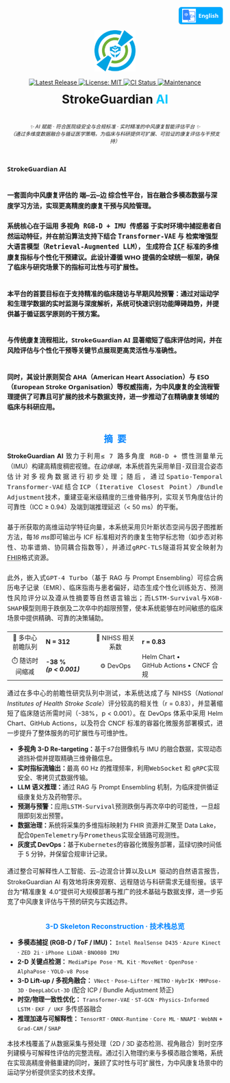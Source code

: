 <!-- 
════════════════════════════════════════════════════════════
  StrokeGuardian AI · README Hero (single-logo | fully-polished)
═════════════════════════════════════════════════════════════════
-->

<!-- ——— Language Switch (top-right) ——— -->
<!-- ========= Language Switch ========= -->
<p align="right" style="margin-top:0;">
  <a href="README.zh-CN.md"
     title="Switch to Simplified Chinese"
     style="
       display:inline-flex;
       align-items:center;
       gap:6px;
       padding:4px 10px 4px 8px;
       font:600 13px/1 'Segoe UI',Roboto,'Helvetica Neue',Arial,sans-serif;
       color:#fff;
       background:#00a9ff;
       border-radius:6px;
       text-decoration:none;
       box-shadow:0 1px 2px rgba(0,0,0,.15);
     ">
    <img src="docs/assets/lang-en.png" alt="🌐" width="32" height="32">
    English
  </a>
</p>

<!-- ——— Logo ——— -->
<p align="center">
  <img src="docs/logo.png" width="96" height="96" alt="StrokeGuardian AI Logo"/>
</p>

<!-- ——— Badge Row ——— -->
<p align="center">

  <!-- Release -->
  <a href="https://github.com/YourOrg/StrokeGuardianAI/releases" title="Latest stable release">
    <img
      alt="Latest Release"
      src="https://img.shields.io/github/v/release/YourOrg/StrokeGuardianAI?label=Release&labelColor=0084ff&color=00c7ff&style=flat-square">
  </a>

  <!-- License -->
  <a href="https://github.com/YourOrg/StrokeGuardianAI/blob/main/LICENSE" title="MIT License">
    <img
      alt="License: MIT"
      src="https://img.shields.io/github/license/YourOrg/StrokeGuardianAI?label=License&labelColor=0084ff&color=00c7ff&style=flat-square">
  </a>

  <!-- CI -->
  <a href="https://github.com/YourOrg/StrokeGuardianAI/actions/workflows/ci.yml" title="Continuous Integration status">
    <img
      alt="CI Status"
      src="https://img.shields.io/github/actions/workflow/status/YourOrg/StrokeGuardianAI/ci.yml?branch=main&label=CI&labelColor=0084ff&color=00c7ff&style=flat-square">
  </a>

  <!-- Maintenance -->
  <a href="https://github.com/YourOrg/StrokeGuardianAI/graphs/commit-activity" title="Commit activity (past 12 months)">
    <img
      alt="Maintenance"
      src="https://img.shields.io/badge/maintenance-yes-00c7ff?labelColor=0084ff&style=flat-square">
  </a>

</p>

<!-- ——— Title ——— -->
<h1 align="center" style="margin:0.4em 0 0.2em 0;">
  StrokeGuardian&nbsp;<span style="color:#00c7ff;">AI</span>
</h1>
<br>

<!-- ——— Tagline ——— -->
<p align="center">
  <i><small>
    ✨ AI 赋能 · 符合医院级安全与合规标准 · 实时精准的中风康复智能评估平台 ✨<br>
    <span style="font-weight:normal;">
      （通过多维度数据融合与循证医学策略，为临床与科研提供可扩展、可验证的康复评估与干预支持）
    </span>
  </small></i>
</p>
<br>

<!-- ——— Elevator Pitch ——— -->
<div style="
  max-width:760px;
  margin-top:1em;
  line-height:1.8;
  font:600 15px/1.56 'Segoe UI', Roboto, 'Helvetica Neue', Arial, sans-serif;
">
  <strong>StrokeGuardian AI</strong><br><br>

  一套面向中风康复评估的
  <kbd>端—云—边</kbd>
  综合性平台，旨在融合多模态数据与深度学习方法，实现更高精度的康复干预与风险管理。
  <br><br>
  系统核心在于运用
  <kbd>多视角 RGB-D + IMU 传感器</kbd>
  于实时环境中捕捉患者自然运动特征，并在前沿算法支持下结合
  <kbd>Transformer-VAE</kbd>
  与
  <kbd>检索增强型大语言模型（Retrieval-Augmented LLM）</kbd>，
  生成符合
  <abbr title="International Classification of Functioning, Disability and Health, WHO 2001"><kbd>ICF</kbd></abbr>
  标准的多维康复指标与个性化干预建议。此设计遵循 WHO 提倡的全球统一框架，确保了临床与研究场景下的指标可比性与可扩展性。<br><br>

  本平台的首要目标在于支持精准的临床随访与早期风险预警：通过对运动学和生理学数据的实时监测与深度解析，系统可快速识别功能障碍趋势，并提供基于循证医学原则的干预方案。<br><br>
  
  与传统康复流程相比，StrokeGuardian AI 显著缩短了临床评估时间，并在风险评估与个性化干预等关键节点展现更高灵活性与准确性。<br><br>
  
  同时，其设计原则契合 AHA（American Heart Association）与 ESO（European Stroke Organisation）等权威指南，为中风康复的全流程管理提供了可靠且可扩展的技术与数据支持，进一步推动了在精确康复领域的临床与科研应用。
</div>

<!-- ———  A B S T R A C T  ——— -->
<h2 id="摘要" align="center" style="margin:2.2em 0 0.7em;color:#0084ff;">摘 要</h2>

<div style="text-align:justify;font-size:14.6px;line-height:1.58;"> <strong>StrokeGuardian AI</strong> 致力于利用<kbd>≤ 7 路多角度 RGB-D + 惯性测量单元</kbd>（IMU）构建高精度稠密视锥。在<em>边缘端</em>，本系统首先采用<kbd>单目-双目混合姿态估计</kbd>对多视角数据进行初步处理；随后，通过<kbd>Spatio-Temporal Transformer-VAE</kbd>结合<kbd>ICP（Iterative Closest Point）/Bundle Adjustment</kbd>技术，重建亚毫米级精度的三维骨骼序列，实现关节角度估计的可靠性（ICC ≥ 0.94）及端到端推理延迟（< 50 ms）的平衡。 <br><br> 基于所获取的高维运动学特征向量，本系统采用<kbd>贝叶斯状态空间</kbd>与<kbd>因子图</kbd>推断方法，每<em>16 ms</em>即可输出与 ICF 标准相对齐的康复生物学标志物（如步态对称性、功率谱熵、协同耦合指数等），并通过<kbd>gRPC-TLS</kbd>隧道将其安全映射为<abbr title="HL7 Fast Healthcare Interoperability Resources">FHIR</abbr>格式资源。 <br><br> 此外，嵌入式<kbd>GPT-4 Turbo</kbd>（基于 RAG 与 Prompt Ensembling）可综合病历电子记录（EMR）、临床指南与患者偏好，动态生成个性化训练处方、预测性风险评分以及遵从性摘要等自然语言输出；而<kbd>LSTM-Survival</kbd>与<kbd>XGB-SHAP</kbd>模型则用于跌倒及二次卒中的超限预警，使本系统能够在时间敏感的临床场景中提供精确、可靠的决策辅助。 </div>

<!-- ———  Key Metrics  ——— -->
<table align="center" style="margin:1.3em auto;font-size:14.5px;"> <tr> <td align="center">👥&nbsp;多中心前瞻队列</td><td><b>N&nbsp;=&nbsp;312</b></td> <td align="center">🔗&nbsp;NIHSS&nbsp;相关系数</td><td><b>r&nbsp;=&nbsp;0.83</b></td> </tr> <tr> <td align="center">⏱️&nbsp;随访时间缩减</td><td><b>-38 % <i>(p&nbsp;&lt;&nbsp;0.001)</i></b></td> <td align="center">⚙️&nbsp;DevOps</td><td>Helm&nbsp;Chart • GitHub&nbsp;Actions • CNCF&nbsp;合规</td> </tr> </table> <p style="text-align:justify;margin-top:1em;font-size:14.5px;line-height:1.6;"> 通过在多中心的前瞻性研究队列中测试，本系统达成了与 NIHSS（<em>National Institutes of Health Stroke Scale</em>）评分较高的相关性（r = 0.83），并显著缩短了临床随访所需时间（-38%，p &lt; 0.001）。在 DevOps 体系中采用 Helm Chart、GitHub Actions，以及符合 CNCF 标准的容器化微服务部署模式，进一步提升了整体服务的可扩展性与可维护性。 </p>

<!-- ———  Feature Matrix  ——— -->
<div style="max-width:760px;margin:0 auto;font-size:14.4px;line-height:1.55;"> <ul> <li><b>多视角 3-D Re-targeting：</b>基于≤7台摄像机与 IMU 的融合数据，实现动态遮挡补偿并提取精确三维骨骼信息。</li> <li><b>实时指标流输出：</b>最高 60 Hz 的推理频率，利用<kbd>WebSocket</kbd> 和 <kbd>gRPC</kbd>实现安全、零拷贝式数据传输。</li> <li><b>LLM 语义推理：</b>通过 RAG 与 Prompt Ensembling 机制，为临床提供循证级康复处方及药物警示。</li> <li><b>预测与预警：</b>应用<kbd>LSTM-Survival</kbd>预测跌倒与再次卒中的可能性，一旦超限即刻发出预警。</li> <li><b>数据治理：</b>系统将采集的多维指标映射为 FHIR 资源并汇聚至 Data Lake，配合<kbd>OpenTelemetry</kbd>与<kbd>Prometheus</kbd>实现全链路可观测性。</li> <li><b>灰度式 DevOps：</b>基于<kbd>Kubernetes</kbd>的容器化微服务部署，蓝绿切换时间低于 5 分钟，并保留合规审计记录。</li> </ul> </div> <p style="text-align:justify;margin-top:1.15em;font-size:14.5px;line-height:1.6;"> 通过整合<kbd>可解释性人工智能</kbd>、<kbd>云—边混合计算</kbd>以及<kbd>LLM 驱动的自然语言报告</kbd>，StrokeGuardian AI 有效地将床旁观察、远程随访与科研需求无缝衔接。该平台为“精准康复 4.0”提供可大规模部署与推广的技术基础与数据支撑，进一步拓宽了中风康复评估与干预的研究与实践边界。 </p>

<!-- ——— 3-D Skeleton Tech Stack ——— -->
<h3 align="center" style="color:#0084ff;margin-top:2em;">3-D Skeleton Reconstruction · 技术栈总览</h3>
<div style="max-width:760px;margin:0 auto;font-size:14.3px;line-height:1.55;"> <ul> <li><b>多模态捕捉 (RGB-D / ToF / IMU)：</b> <code>Intel RealSense D435</code> · <code>Azure Kinect</code> · <code>ZED 2i</code> · <code>iPhone LiDAR</code> · <code>BNO080 IMU</code></li> <li><b>2-D 关键点检测：</b> <code>MediaPipe Pose</code> · <code>ML Kit</code> · <code>MoveNet</code> · <code>OpenPose</code> · <code>AlphaPose</code> · <code>YOLO-v8 Pose</code></li> <li><b>3-D Lift-up / 多视角融合：</b> <code>VNect</code> · <code>Pose-Lifter</code> · <code>METRO</code> · <code>HybrIK</code> · <code>MMPose-3D</code> · <code>DeepLabCut-3D</code> (配合 ICP / Bundle Adjustment 矫正)</li> <li><b>时空/物理一致性优化：</b> <code>Transformer-VAE</code> · <code>ST-GCN</code> · <code>Physics-Informed LSTM</code> · <code>EKF / UKF</code> 多传感器融合</li> <li><b>推理加速与可解释性：</b> <code>TensorRT</code> · <code>ONNX-Runtime</code> · <code>Core ML</code> · <code>NNAPI</code> · <code>WebNN</code> + <code>Grad-CAM</code> / <code>SHAP</code></li> </ul> </div> <p style="text-align:justify;font-size:14.3px;line-height:1.55;"> 本技术栈覆盖了从数据采集与预处理（2D / 3D 姿态检测、视角融合）到时空序列建模与可解释性评估的完整流程。通过引入物理约束与多模态融合策略，系统在实现高精度骨骼重建的同时，兼顾了实时性与可扩展性，为中风康复场景中的运动学分析提供坚实的技术支撑。 </p>

